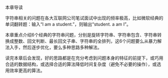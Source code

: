本章导读

字符串相关的问题在各大互联网公司笔试面试中出现的频率极高，比如微软经典的单词翻转题：输入“I am a student.”，则输出“student. a am I”。

本章重点介绍6个经典的字符串问题，分别是旋转字符串、字符串包含、字符串转换成整数、回文判断、最长回文子串、字符串的全排列，这6个问题要么从暴力解法入手，然后逐步优化，要么多种思路多种解法。

读完本章后会发现，好的思路都是在充分考虑到问题本身的特征的前提下，或巧用合适的数据结构，或选择合适的算法降低时间复杂度（避免不必要的操作），或选用效率更高的算法。

